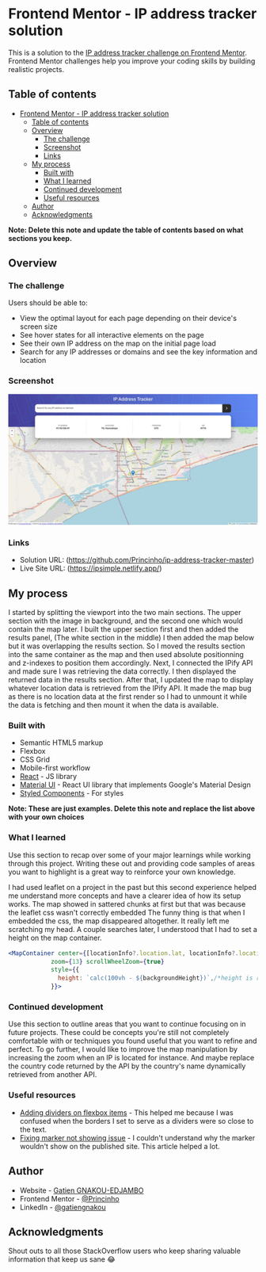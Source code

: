 # Frontend Mentor - IP address tracker solution

This is a solution to the [IP address tracker challenge on Frontend Mentor](https://www.frontendmentor.io/challenges/ip-address-tracker-I8-0yYAH0). Frontend Mentor challenges help you improve your coding skills by building realistic projects. 

## Table of contents

- [Frontend Mentor - IP address tracker solution](#frontend-mentor---ip-address-tracker-solution)
  - [Table of contents](#table-of-contents)
  - [Overview](#overview)
    - [The challenge](#the-challenge)
    - [Screenshot](#screenshot)
    - [Links](#links)
  - [My process](#my-process)
    - [Built with](#built-with)
    - [What I learned](#what-i-learned)
    - [Continued development](#continued-development)
    - [Useful resources](#useful-resources)
  - [Author](#author)
  - [Acknowledgments](#acknowledgments)

**Note: Delete this note and update the table of contents based on what sections you keep.**

## Overview

### The challenge

Users should be able to:

- View the optimal layout for each page depending on their device's screen size
- See hover states for all interactive elements on the page
- See their own IP address on the map on the initial page load
- Search for any IP addresses or domains and see the key information and location

### Screenshot

![](./src/assets/images/capture.jpeg)


### Links

- Solution URL: (https://github.com/Princinho/ip-address-tracker-master)
- Live Site URL: (https://ipsimple.netlify.app/)

## My process
I started by splitting the viewport into the two main sections.
The upper section with the image in background, and the second one which would contain the map later.
I built the upper section first and then added the results panel, (The white section in the middle)
I then added the map below but it was overlapping the results section. So I moved the results section into the same container as the map and then used absolute positionning and z-indexes to position them accordingly.
Next, I connected the IPify API and made sure I was retrieving the data correctly. I then displayed the returned data in the results section.
After that, I updated the map to display whatever location data is retrieved from the IPify API.
It made the map bug as there is no location data at the first render so I had to unmount it while the data is fetching and then mount it when the data is available.
### Built with

- Semantic HTML5 markup
- Flexbox
- CSS Grid
- Mobile-first workflow
- [React](https://reactjs.org/) - JS library
- [Material UI](https://nextjs.org/) - React UI library that implements Google's Material Design
- [Styled Components](https://mui.com/system/styled/) - For styles

**Note: These are just examples. Delete this note and replace the list above with your own choices**

### What I learned

Use this section to recap over some of your major learnings while working through this project. Writing these out and providing code samples of areas you want to highlight is a great way to reinforce your own knowledge.

I had used leaflet on a project in the past but this second experience helped me understand more concepts and 
have a clearer idea of how its setup works.
The map showed in sattered chunks at first but that was because the leaflet css wasn't correctly embedded
The funny thing is that when I embedded the css, the map disappeared altogether. It really left me scratching my head.
A couple searches later, I understood that I had to set a height on the map container.

```jsx
<MapContainer center={[locationInfo?.location.lat, locationInfo?.location.lng]}
            zoom={13} scrollWheelZoom={true}
            style={{
              height: `calc(100vh - ${backgroundHeight})`,/*height is required or map wont show*/
            }}>
```

### Continued development

Use this section to outline areas that you want to continue focusing on in future projects. These could be concepts you're still not completely comfortable with or techniques you found useful that you want to refine and perfect.
To go further, I would like to improve the map manipulation by increasing the zoom when an IP is located for instance. And maybe replace
the country code returned by the API by the country's name dynamically retrieved from another API.


### Useful resources

- [Adding dividers on flexbox items](https://stackoverflow.com/questions/41631136/add-dividing-line-between-flex-items-with-equal-space-distribution) - This helped me because I was confused when the borders I set to serve as a dividers were so close to the text.
- [Fixing marker not showing issue](https://stackoverflow.com/questions/60174040/marker-icon-isnt-showing-in-leaflet) - I couldn't understand why the marker wouldn't show on the published site. This article helped a lot. 


## Author

- Website - [Gatien GNAKOU-EDJAMBO](https://devgatien.netlify.app/)
- Frontend Mentor - [@Princinho](https://www.frontendmentor.io/profile/Princinho)
- LinkedIn - [@gatiengnakou](https://linkedin.com/in/gatiengnakou)

## Acknowledgments

Shout outs to all those StackOverflow users who keep sharing valuable information that keep us sane 😂

